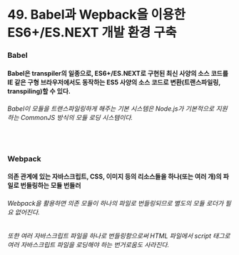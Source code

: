 # 49. Babel과 Wepback을 이용한 ES6+/ES.NEXT 개발 환경 구축

### Babel
#### Babel은 transpiler의 일종으로, ES6+/ES.NEXT로 구현된 최신 사양의 소스 코드를 IE 같은 구형 브라우저에서도 동작하는 ES5 사양의 소스 코드로 변환(트랜스파일링, transpiling)할 수 있다.

###### Babel이 모듈을 트랜스파일링하게 해주는 기본 시스템은 Node.js가 기본적으로 지원하는 CommonJS 방식의 모듈 로딩 시스템이다.

<br>

### Webpack
#### 의존 관계에 있는 자바스크립트, CSS, 이미지 등의 리소스들을 하나(또는 여러 개)의 파일로 번들링하는 모듈 번들러

###### Webpack을 활용하면 의존 모듈이 하나의 파일로 번들링되므로 별도의 모듈 로더가 필요 없어진다.

###### 또한 여러 자바스크립트 파일을 하나로 번들링함으로써 HTML 파일에서 script 태그로 여러 자바스크립트 파일을 로딩해야 하는 번거로움도 사라진다.